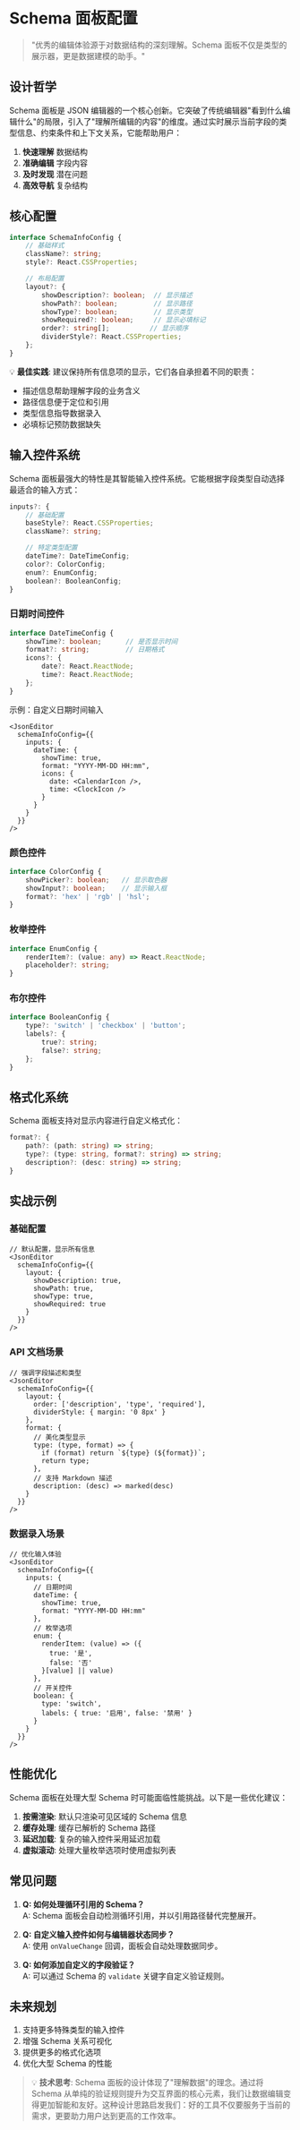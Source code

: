 # Schema 面板配置

> "优秀的编辑体验源于对数据结构的深刻理解。Schema 面板不仅是类型的展示器，更是数据建模的助手。"

## 设计哲学

Schema 面板是 JSON 编辑器的一个核心创新。它突破了传统编辑器"看到什么编辑什么"的局限，引入了"理解所编辑的内容"的维度。通过实时展示当前字段的类型信息、约束条件和上下文关系，它能帮助用户：

1. **快速理解** 数据结构
2. **准确编辑** 字段内容
3. **及时发现** 潜在问题
4. **高效导航** 复杂结构

## 核心配置

```typescript
interface SchemaInfoConfig {
    // 基础样式
    className?: string;
    style?: React.CSSProperties;

    // 布局配置
    layout?: {
        showDescription?: boolean;  // 显示描述
        showPath?: boolean;         // 显示路径
        showType?: boolean;         // 显示类型
        showRequired?: boolean;     // 显示必填标记
        order?: string[];          // 显示顺序
        dividerStyle?: React.CSSProperties;
    };
}
```

💡 **最佳实践**: 建议保持所有信息项的显示，它们各自承担着不同的职责：
- 描述信息帮助理解字段的业务含义
- 路径信息便于定位和引用
- 类型信息指导数据录入
- 必填标记预防数据缺失

## 输入控件系统

Schema 面板最强大的特性是其智能输入控件系统。它能根据字段类型自动选择最适合的输入方式：

```typescript
inputs?: {
    // 基础配置
    baseStyle?: React.CSSProperties;
    className?: string;

    // 特定类型配置
    dateTime?: DateTimeConfig;
    color?: ColorConfig;
    enum?: EnumConfig;
    boolean?: BooleanConfig;
}
```

### 日期时间控件

```typescript
interface DateTimeConfig {
    showTime?: boolean;      // 是否显示时间
    format?: string;         // 日期格式
    icons?: {
        date?: React.ReactNode;
        time?: React.ReactNode;
    };
}
```

示例：自定义日期时间输入
```tsx
<JsonEditor
  schemaInfoConfig={{
    inputs: {
      dateTime: {
        showTime: true,
        format: "YYYY-MM-DD HH:mm",
        icons: {
          date: <CalendarIcon />,
          time: <ClockIcon />
        }
      }
    }
  }}
/>
```

### 颜色控件

```typescript
interface ColorConfig {
    showPicker?: boolean;   // 显示取色器
    showInput?: boolean;    // 显示输入框
    format?: 'hex' | 'rgb' | 'hsl';
}
```

### 枚举控件

```typescript
interface EnumConfig {
    renderItem?: (value: any) => React.ReactNode;
    placeholder?: string;
}
```

### 布尔控件

```typescript
interface BooleanConfig {
    type?: 'switch' | 'checkbox' | 'button';
    labels?: {
        true?: string;
        false?: string;
    };
}
```

## 格式化系统

Schema 面板支持对显示内容进行自定义格式化：

```typescript
format?: {
    path?: (path: string) => string;
    type?: (type: string, format?: string) => string;
    description?: (desc: string) => string;
}
```

## 实战示例

### 基础配置
```tsx
// 默认配置，显示所有信息
<JsonEditor
  schemaInfoConfig={{
    layout: {
      showDescription: true,
      showPath: true,
      showType: true,
      showRequired: true
    }
  }}
/>
```

### API 文档场景
```tsx
// 强调字段描述和类型
<JsonEditor
  schemaInfoConfig={{
    layout: {
      order: ['description', 'type', 'required'],
      dividerStyle: { margin: '0 8px' }
    },
    format: {
      // 美化类型显示
      type: (type, format) => {
        if (format) return `${type} (${format})`;
        return type;
      },
      // 支持 Markdown 描述
      description: (desc) => marked(desc)
    }
  }}
/>
```

### 数据录入场景
```tsx
// 优化输入体验
<JsonEditor
  schemaInfoConfig={{
    inputs: {
      // 日期时间
      dateTime: {
        showTime: true,
        format: "YYYY-MM-DD HH:mm"
      },
      // 枚举选项
      enum: {
        renderItem: (value) => ({
          true: '是',
          false: '否'
        }[value] || value)
      },
      // 开关控件
      boolean: {
        type: 'switch',
        labels: { true: '启用', false: '禁用' }
      }
    }
  }}
/>
```

## 性能优化

Schema 面板在处理大型 Schema 时可能面临性能挑战。以下是一些优化建议：

1. **按需渲染**: 默认只渲染可见区域的 Schema 信息
2. **缓存处理**: 缓存已解析的 Schema 路径
3. **延迟加载**: 复杂的输入控件采用延迟加载
4. **虚拟滚动**: 处理大量枚举选项时使用虚拟列表

## 常见问题

1. **Q: 如何处理循环引用的 Schema？**  
   A: Schema 面板会自动检测循环引用，并以引用路径替代完整展开。

2. **Q: 自定义输入控件如何与编辑器状态同步？**  
   A: 使用 `onValueChange` 回调，面板会自动处理数据同步。

3. **Q: 如何添加自定义的字段验证？**  
   A: 可以通过 Schema 的 `validate` 关键字自定义验证规则。

## 未来规划

1. 支持更多特殊类型的输入控件
2. 增强 Schema 关系可视化
3. 提供更多的格式化选项
4. 优化大型 Schema 的性能

> 💡 **技术思考**: Schema 面板的设计体现了"理解数据"的理念。通过将 Schema 从单纯的验证规则提升为交互界面的核心元素，我们让数据编辑变得更加智能和友好。这种设计思路启发我们：好的工具不仅要服务于当前的需求，更要助力用户达到更高的工作效率。
